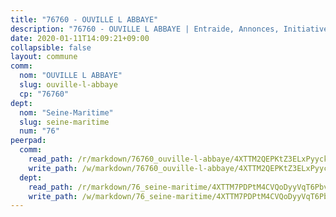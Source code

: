 ```yaml
---
title: "76760 - OUVILLE L ABBAYE"
description: "76760 - OUVILLE L ABBAYE | Entraide, Annonces, Initiatives"
date: 2020-01-11T14:09:21+09:00
collapsible: false
layout: commune
comm:
  nom: "OUVILLE L ABBAYE"
  slug: ouville-l-abbaye
  cp: "76760"
dept:
  nom: "Seine-Maritime"
  slug: seine-maritime
  num: "76"
peerpad:
  comm:
    read_path: /r/markdown/76760_ouville-l-abbaye/4XTTM2QEPKtZ3ELxPyyckRRJFUZLb55b1PMyrGg5spx2Gkztb
    write_path: /w/markdown/76760_ouville-l-abbaye/4XTTM2QEPKtZ3ELxPyyckRRJFUZLb55b1PMyrGg5spx2Gkztb-K3TgTvkJEy1M1ZumkbwACp3bvSJiFqWogEWtExdSfsqRzqFgFT8C6J7pj3izhgHkmFPfqd1M6ngXjtfNPnznBchFxsqdRfr1RPraKGWX4HzH3x3f2NpvTeY4tH48X5fhzPczHrBd
  dept:
    read_path: /r/markdown/76_seine-maritime/4XTTM7PDPtM4CVQoDyyVqT6Pbvj1SVtndpXJdTDsc7xwdMTdt
    write_path: /w/markdown/76_seine-maritime/4XTTM7PDPtM4CVQoDyyVqT6Pbvj1SVtndpXJdTDsc7xwdMTdt-K3TgUmo7Qwp8ZQz8qKFjC8WCY27ypEpX2c8BXeSV9rrPY1zRZn2SrYwkBXF8VnHkcepiXsccFfKHYuT2JNgSMXxLRaUGRu6o5B3BB15nZxEho97cTz3yC4eRTX4hZM1hcyAZrn8r
---
```


